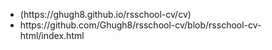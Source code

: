 <ul>
  <li>(https://ghugh8.github.io/rsschool-cv/cv)</li>
  <li>https://github.com/Ghugh8/rsschool-cv/blob/rsschool-cv-html/index.html</li>
</ul>
